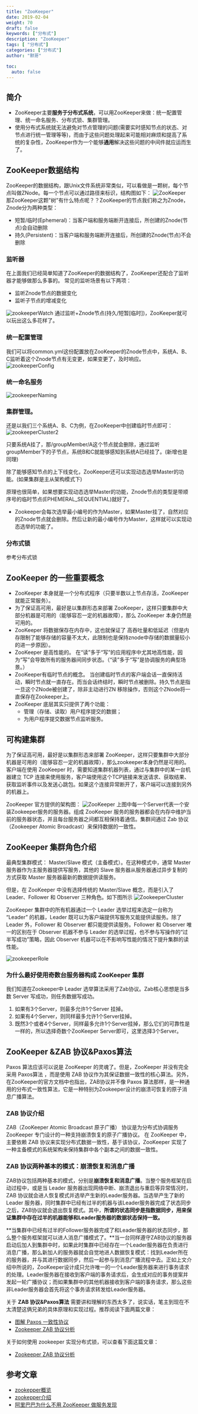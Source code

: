 ```yaml
---  
title: "ZooKeeper"  
date: 2019-02-04
weight: 70  
draft: false  
keywords: ["分布式"]  
description: "ZooKeeper"  
tags: [ "分布式"]  
categories: ["分布式"]  
author: "默哥"  

toc:
  auto: false
--- 
```

## 简介
* ZooKeeper主要**服务于分布式系统**，可以用ZooKeeper来做：统一配置管理、统一命名服务、分布式锁、集群管理。
* 使用分布式系统就无法避免对节点管理的问题(需要实时感知节点的状态、对节点进行统一管理等等)，而由于这些问题处理起来可能相对麻烦和提高了系统的复杂性，ZooKeeper作为一个能够**通用**解决这些问题的中间件就应运而生了。

## ZooKeeper数据结构
ZooKeeper的数据结构，跟Unix文件系统非常类似，可以看做是一颗树，每个节点叫做ZNode。每一个节点可以通过路径来标识，结构图如下：
![](/images/distributed/zookeeper.png "ZooKeeper")
那ZooKeeper这颗"树"有什么特点呢？？ZooKeeper的节点我们称之为Znode，Znode分为两种类型：
* 短暂/临时(Ephemeral)：当客户端和服务端断开连接后，所创建的Znode(节点)会自动删除
* 持久(Persistent)：当客户端和服务端断开连接后，所创建的Znode(节点)不会删除
### 监听器
在上面我们已经简单知道了ZooKeeper的数据结构了，ZooKeeper还配合了监听器才能够做那么多事的。
常见的监听场景有以下两项：
* 监听Znode节点的数据变化
* 监听子节点的增减变化

![](/images/distributed/zookeeperWatch.png "zookeeperWatch")
通过监听+Znode节点(持久/短暂[临时])，ZooKeeper就可以玩出这么多花样了。

### 统一配置管理
我们可以将common.yml这份配置放在ZooKeeper的Znode节点中，系统A、B、C监听着这个Znode节点有无变更，如果变更了，及时响应。
![](/images/distributed/zookeeperConfig.png "zookeeperConfig")

### 统一命名服务
![](/images/distributed/zookeeperNaming.png "zookeeperNaming")

### 集群管理。
还是以我们三个系统A、B、C为例，在ZooKeeper中创建临时节点即可：
![](/images/distributed/zookeeperCluster2.png "zookeeperCluster2")

只要系统A挂了，那/groupMember/A这个节点就会删除，通过监听groupMember下的子节点，系统B和C就能够感知到系统A已经挂了。(新增也是同理)

除了能够感知节点的上下线变化，ZooKeeper还可以实现动态选举Master的功能。(如果集群是主从架构模式下)

原理也很简单，如果想要实现动态选举Master的功能，Znode节点的类型是带顺序号的临时节点(EPHEMERAL_SEQUENTIAL)就好了。
* Zookeeper会每次选举最小编号的作为Master，如果Master挂了，自然对应的Znode节点就会删除。然后让新的最小编号作为Master，这样就可以实现动态选举的功能了。

### 分布式锁
参考分布式锁

## ZooKeeper 的一些重要概念
* ZooKeeper  本身就是一个分布式程序（只要半数以上节点存活，ZooKeeper  就能正常服务）。
* 为了保证高可用，最好是以集群形态来部署 ZooKeeper，这样只要集群中大部分机器是可用的（能够容忍一定的机器故障），那么 ZooKeeper 本身仍然是可用的。
* ZooKeeper  将数据保存在内存中，这也就保证了 高吞吐量和低延迟（但是内存限制了能够存储的容量不太大，此限制也是保持znode中存储的数据量较小的进一步原因）。
* ZooKeeper 是高性能的。 在“读”多于“写”的应用程序中尤其地高性能，因为“写”会导致所有的服务器间同步状态。（“读”多于“写”是协调服务的典型场景。）
* ZooKeeper有临时节点的概念。 当创建临时节点的客户端会话一直保持活动，瞬时节点就一直存在。而当会话终结时，瞬时节点被删除。持久节点是指一旦这个ZNode被创建了，除非主动进行ZN
移除操作，否则这个ZNode将一直保存在Zookeeper上。
* ZooKeeper 底层其实只提供了两个功能：
  * 管理（存储、读取）用户程序提交的数据；
  * 为用户程序提交数据节点监听服务。

## 可构建集群
为了保证高可用，最好是以集群形态来部署 ZooKeeper，这样只要集群中大部分机器是可用的（能够容忍一定的机器故障），那么zookeeper本身仍然是可用的。 客户端在使用 ZooKeeper 时，需要知道集群机器列表，通过与集群中的某一台机器建立 TCP 连接来使用服务，客户端使用这个TCP链接来发送请求、获取结果、获取监听事件以及发送心跳包。如果这个连接异常断开了，客户端可以连接到另外的机器上。

ZooKeeper 官方提供的架构图：
![](/images/distributed/zookeeperArth.png "ZooKeeper")
上图中每一个Server代表一个安装Zookeeper服务的服务器。组成 ZooKeeper 服务的服务器都会在内存中维护当前的服务器状态，并且每台服务器之间都互相保持着通信。集群间通过 Zab 协议（Zookeeper Atomic Broadcast）来保持数据的一致性。

## ZooKeeper 集群角色介绍

最典型集群模式： Master/Slave 模式（主备模式）。在这种模式中，通常 Master服务器作为主服务器提供写服务，其他的 Slave 服务器从服务器通过异步复制的方式获取 Master 服务器最新的数据提供读服务。

但是，在 ZooKeeper 中没有选择传统的  Master/Slave 概念，而是引入了Leader、Follower 和 Observer 三种角色。如下图所示
![](/images/distributed/ZookeeperCluster.png "ZookeeperCluster")

ZooKeeper 集群中的所有机器通过一个 Leader 选举过程来选定一台称为 “Leader” 的机器，Leader 既可以为客户端提供写服务又能提供读服务。除了 Leader 外，Follower 和  Observer 都只能提供读服务。Follower 和  Observer 唯一的区别在于 Observer 机器不参与 Leader 的选举过程，也不参与写操作的“过半写成功”策略，因此 Observer 机器可以在不影响写性能的情况下提升集群的读性能。

![](/images/distributed/zookeeperRole.png "zookeeperRole")

### 为什么最好使用奇数台服务器构成 ZooKeeper 集群
我们知道在Zookeeper中 Leader 选举算法采用了Zab协议。Zab核心思想是当多数 Server 写成功，则任务数据写成功。
1. 如果有3个Server，则最多允许1个Server 挂掉。
2. 如果有4个Server，则同样最多允许1个Server挂掉。
3. 既然3个或者4个Server，同样最多允许1个Server挂掉，那么它们的可靠性是一样的，所以选择奇数个ZooKeeper Server即可，这里选择3个Server。

## ZooKeeper &ZAB 协议&Paxos算法
Paxos 算法应该可以说是  ZooKeeper 的灵魂了。但是，ZooKeeper 并没有完全采用 Paxos算法 ，而是使用 ZAB 协议作为其保证数据一致性的核心算法。另外，在ZooKeeper的官方文档中也指出，ZAB协议并不像 Paxos 算法那样，是一种通用的分布式一致性算法，它是一种特别为Zookeeper设计的崩溃可恢复的原子消息广播算法。
###  ZAB 协议介绍
ZAB（ZooKeeper Atomic Broadcast 原子广播） 协议是为分布式协调服务 ZooKeeper 专门设计的一种支持崩溃恢复的原子广播协议。 在 ZooKeeper 中，主要依赖 ZAB 协议来实现分布式数据一致性，基于该协议，ZooKeeper 实现了一种主备模式的系统架构来保持集群中各个副本之间的数据一致性。

### ZAB 协议两种基本的模式：崩溃恢复和消息广播
ZAB协议包括两种基本的模式，分别是**崩溃恢复和消息广播**。当整个服务框架在启动过程中，或是当 Leader 服务器出现网络中断、崩溃退出与重启等异常情况时，ZAB 协议就会进人恢复模式并选举产生新的Leader服务器。当选举产生了新的 Leader 服务器，同时集群中已经有过半的机器与该Leader服务器完成了状态同步之后，ZAB协议就会退出恢复模式。其中，**所谓的状态同步是指数据同步，用来保证集群中存在过半的机器能够和Leader服务器的数据状态保持一致。**

**当集群中已经有过半的Follower服务器完成了和Leader服务器的状态同步，那么整个服务框架就可以进人消息广播模式了。**当一台同样遵守ZAB协议的服务器启动后加人到集群中时，如果此时集群中已经存在一个Leader服务器在负责进行消息广播，那么新加人的服务器就会自觉地进人数据恢复模式：找到Leader所在的服务器，并与其进行数据同步，然后一起参与到消息广播流程中去。正如上文介绍中所说的，ZooKeeper设计成只允许唯一的一个Leader服务器来进行事务请求的处理。Leader服务器在接收到客户端的事务请求后，会生成对应的事务提案并发起一轮广播协议；而如果集群中的其他机器接收到客户端的事务请求，那么这些非Leader服务器会首先将这个事务请求转发给Leader服务器。

关于 **ZAB 协议&Paxos算法** 需要讲和理解的东西太多了，说实话，笔主到现在不太清楚这俩兄弟的具体原理和实现过程。推荐阅读下面两篇文章：
* [图解 Paxos 一致性协议](http://blog.xiaohansong.com/2016/09/30/Paxos/)
* [Zookeeper ZAB 协议分析](http://blog.xiaohansong.com/2016/08/25/zab/)

关于如何使用 zookeeper 实现分布式锁，可以查看下面这篇文章：
* [Zookeeper ZAB 协议分析](https://blog.csdn.net/qiangcuo6087/article/details/79067136)

## 参考文章
* [zookepper概览](https://mp.weixin.qq.com/s?__biz=Mzg2OTA0Njk0OA==&mid=2247484868&idx=1&sn=af1e49c5f7dc89355255a4d46bafc005)
* [zookepper介绍](https://mp.weixin.qq.com/s?__biz=MzAwNDA2OTM1Ng==&mid=2453140996&idx=1&sn=b2391f3eb780529020ace3a4c4357bda)
* [阿里巴巴为什么不用 ZooKeeper 做服务发现](https://www.infoq.cn/article/why-doesnot-alibaba-use-zookeeper)
